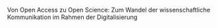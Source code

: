 Von Open Access zu Open Science: Zum Wandel der wissenschaftliche Kommunikation im Rahmen der Digitalisierung